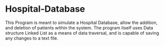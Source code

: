 # Hospital-Database
This Program is meant to simulate a Hospital Database, allow the addition, and deletion of patients within the system. The program itself uses Data structure Linked List as a means of data traversal, and is capable of saving any changes to a text file.  
